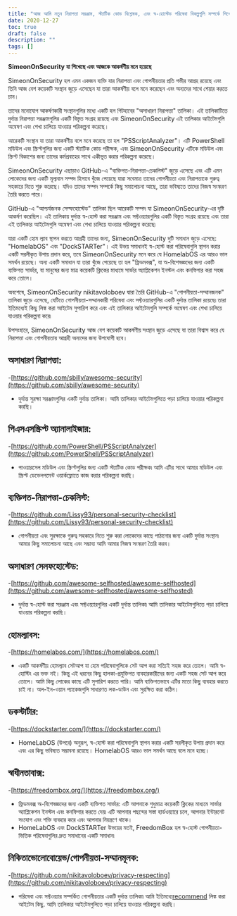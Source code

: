 ```yaml
---
title: "আজ আমি নতুন নিরাপত্তা সরঞ্জাম, স্ট্যাটিক কোড বিশ্লেষক, এবং স্ব-হোস্টেড পরিষেবা বিকল্পগুলি সম্পর্কে শিখেছি"
date: 2020-12-27
toc: true
draft: false
description: ""
tags: []
---
```


**SimeonOnSecurity যা শিখেছে এবং আজকে আকর্ষণীয় মনে হয়েছে**

SimeonOnSecurity হল এমন একজন ব্যক্তি যার নিরাপত্তা এবং গোপনীয়তার প্রতি গভীর আগ্রহ রয়েছে এবং তিনি আজ বেশ কয়েকটি সংস্থান জুড়ে এসেছেন যা তারা আকর্ষণীয় বলে মনে করেছেন এবং অন্যদের সাথে শেয়ার করতে চান।

তাদের মনোযোগ আকর্ষণকারী সংস্থানগুলির মধ্যে একটি হল গিটহাবের "অসাধারণ নিরাপত্তা" তালিকা। এই তালিকাটিতে দুর্দান্ত নিরাপত্তা সরঞ্জামগুলির একটি বিস্তৃত সংগ্রহ রয়েছে এবং SimeonOnSecurity এই তালিকার আইটেমগুলি অন্বেষণ এবং শেখা চালিয়ে যাওয়ার পরিকল্পনা করেছে।

আরেকটি সংস্থান যা তারা আকর্ষণীয় বলে মনে করেছে তা হল "PSScriptAnalyzer"। এটি PowerShell মডিউল এবং স্ক্রিপ্টগুলির জন্য একটি স্ট্যাটিক কোড পরীক্ষক, এবং SimeonOnSecurity এটিকে মডিউল এবং স্ক্রিপ্ট বিকাশের জন্য তাদের কর্মপ্রবাহের সাথে একীভূত করার পরিকল্পনা করেছে।

SimeonOnSecurity এছাড়াও GitHub-এ "ব্যক্তিগত-নিরাপত্তা-চেকলিস্ট" জুড়ে এসেছে এবং এটি এমন লোকেদের জন্য একটি মূল্যবান সম্পদ হিসাবে খুঁজে পেয়েছে যারা সবেমাত্র তাদের গোপনীয়তা এবং নিরাপত্তাকে গুরুত্ব সহকারে নিতে শুরু করেছে। যদিও তাদের সম্পদ সম্পর্কে কিছু সমালোচনা আছে, তারা ভবিষ্যতে তাদের নিজস্ব সংস্করণ তৈরি করতে পারে।

GitHub-এ "আশ্চর্যজনক সেল্ফহোস্টেড" তালিকা ছিল আরেকটি সম্পদ যা SimeonOnSecurity-এর দৃষ্টি আকর্ষণ করেছিল। এই তালিকায় দুর্দান্ত স্ব-হোস্ট করা সরঞ্জাম এবং সফ্টওয়্যারগুলির একটি বিস্তৃত সংগ্রহ রয়েছে এবং তারা এই তালিকার আইটেমগুলি অন্বেষণ এবং শেখা চালিয়ে যাওয়ার পরিকল্পনা করেছে৷

যারা একটি হোম ল্যাব স্থাপন করতে আগ্রহী তাদের জন্য, SimeonOnSecurity দুটি সমাধান জুড়ে এসেছে: "HomelabOS" এবং "DockSTARTer"। এই উভয় সমাধানই স্ব-হোস্ট করা পরিষেবাগুলি স্থাপন করার একটি সরলীকৃত উপায় প্রদান করে, তবে SimeonOnSecurity মনে করে যে HomelabOS এর আরও ভাল সমর্থন রয়েছে। অন্য একটি সমাধান যা তারা খুঁজে পেয়েছে তা হল "ফ্রিডমবক্স", যা অ-বিশেষজ্ঞদের জন্য একটি ব্যক্তিগত সার্ভার, যা মানুষের জন্য মাত্র কয়েকটি ক্লিকের মাধ্যমে সার্ভার অ্যাপ্লিকেশন ইনস্টল এবং কনফিগার করা সহজ করে তোলে।

অবশেষে, SimeonOnSecurity nikitavoloboev দ্বারা তৈরি GitHub-এ "গোপনীয়তা-সম্মানজনক" তালিকা জুড়ে এসেছে, যেটিতে গোপনীয়তা-সম্মানকারী পরিষেবা এবং সফ্টওয়্যারগুলির একটি দুর্দান্ত তালিকা রয়েছে৷ তারা ইতিমধ্যেই কিছু লিঙ্ক করা আইটেম সুপারিশ করে এবং এই তালিকার আইটেমগুলি সম্পর্কে অন্বেষণ এবং শেখা চালিয়ে যাওয়ার পরিকল্পনা করে৷

উপসংহারে, SimeonOnSecurity আজ বেশ কয়েকটি আকর্ষণীয় সংস্থান জুড়ে এসেছে যা তারা বিশ্বাস করে যে নিরাপত্তা এবং গোপনীয়তায় আগ্রহী অন্যদের জন্য উপযোগী হবে।


## অসাধারণ নিরাপত্তা:
-[https://github.com/sbilly/awesome-security](https://github.com/sbilly/awesome-security)
- দুর্দান্ত সুরক্ষা সরঞ্জামগুলির একটি দুর্দান্ত তালিকা। আমি তালিকার আইটেমগুলিতে পড়া চালিয়ে যাওয়ার পরিকল্পনা করছি।

## পিএসএসস্ক্রিপ্ট অ্যানালাইজার:
-[https://github.com/PowerShell/PSScriptAnalyzer](https://github.com/PowerShell/PSScriptAnalyzer)
- পাওয়ারসেল মডিউল এবং স্ক্রিপ্টগুলির জন্য একটি স্ট্যাটিক কোড পরীক্ষক৷ আমি এটির সাথে আমার মডিউল এবং স্ক্রিপ্ট ডেভেলপমেন্ট ওয়ার্কফ্লোতে কাজ করার পরিকল্পনা করছি।

## ব্যক্তিগত-নিরাপত্তা-চেকলিস্ট:
-[https://github.com/Lissy93/personal-security-checklist](https://github.com/Lissy93/personal-security-checklist)
- গোপনীয়তা এবং সুরক্ষাকে গুরুত্ব সহকারে নিতে শুরু করা লোকেদের কাছে পাঠানোর জন্য একটি দুর্দান্ত সংস্থান৷ আমার কিছু সমালোচনা আছে এবং সম্ভাব্য আমি আমার নিজস্ব সংস্করণ তৈরি করব।

## অসাধারণ সেলফহোস্টেড:
-[https://github.com/awesome-selfhosted/awesome-selfhosted](https://github.com/awesome-selfhosted/awesome-selfhosted)
- দুর্দান্ত স্ব-হোস্ট করা সরঞ্জাম এবং সফ্টওয়্যারগুলির একটি দুর্দান্ত তালিকা৷ আমি তালিকার আইটেমগুলিতে পড়া চালিয়ে যাওয়ার পরিকল্পনা করছি।

## হোমল্যাবস:
-[https://homelabos.com/](https://homelabos.com/)
- একটি আকর্ষণীয় হোমল্যাব সেটআপ যা হোম পরিষেবাগুলিকে সেট আপ করা সত্যিই সহজ করে তোলে। আমি স্ব-হোস্টিং এর ভক্ত নই। কিন্তু এই ধরনের কিছু হালকা-প্রযুক্তিগত ব্যবহারকারীদের জন্য একটি সহজ সেট আপ করে তোলে। আমি কিছু লোকের কাছে এটি সুপারিশ করতে পারি। আমি ব্যক্তিগতভাবে এটির মতো কিছু ব্যবহার করতে চাই না। অল-ইন-ওয়ান প্যাকেজগুলি সাধারণত লক-ডাউন এবং সুরক্ষিত করা কঠিন।

## ডকস্টার্টার:
-[https://dockstarter.com/](https://dockstarter.com/)
- HomeLabOS (উপরে) অনুরূপ, স্ব-হোস্ট করা পরিষেবাগুলি স্থাপন করার একটি সরলীকৃত উপায় প্রদান করে এবং এর কিছু ভবিষ্যত সম্ভাবনা রয়েছে। HomelabOS আরও ভাল সমর্থন আছে বলে মনে হচ্ছে।

## স্বাধীনতাবাক্স:
-[https://freedombox.org/](https://freedombox.org/)
- ফ্রিডমবক্স অ-বিশেষজ্ঞদের জন্য একটি ব্যক্তিগত সার্ভার: এটি আপনাকে শুধুমাত্র কয়েকটি ক্লিকের মাধ্যমে সার্ভার অ্যাপ্লিকেশন ইনস্টল এবং কনফিগার করতে দেয়৷ এটি আপনার পছন্দের সস্তা হার্ডওয়্যারে চলে, আপনার ইন্টারনেট সংযোগ এবং শক্তি ব্যবহার করে এবং আপনার নিয়ন্ত্রণে থাকে।
- HomeLabOS এবং DockSTARTer উভয়ের মতই, FreedomBox হল স্ব-হোস্ট গোপনীয়তা-ভিত্তিক পরিষেবাগুলির দ্রুত সমাধানের একটি সমাধান৷

## নিকিতাভোলোবোয়েভ/গোপনীয়তা-সম্মানমূলক:
-[https://github.com/nikitavoloboev/privacy-respecting](https://github.com/nikitavoloboev/privacy-respecting)
- পরিষেবা এবং সফ্টওয়্যার সম্পর্কিত গোপনীয়তার একটি দুর্দান্ত তালিকা৷ আমি ইতিমধ্যে[recommend](https://simeononsecurity.com/recommendations) লিঙ্ক করা আইটেম কিছু. আমি তালিকার আইটেমগুলিতে পড়া চালিয়ে যাওয়ার পরিকল্পনা করছি।
